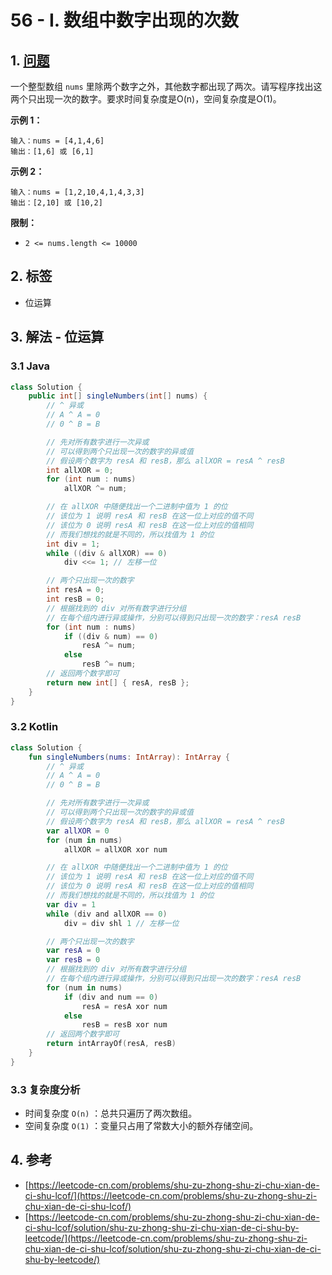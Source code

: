 # 56 - I. 数组中数字出现的次数

## 1. [问题](https://leetcode-cn.com/problems/shu-zu-zhong-shu-zi-chu-xian-de-ci-shu-lcof/)

一个整型数组 `nums` 里除两个数字之外，其他数字都出现了两次。请写程序找出这两个只出现一次的数字。要求时间复杂度是O\(n\)，空间复杂度是O\(1\)。

**示例 1：**

```text
输入：nums = [4,1,4,6]
输出：[1,6] 或 [6,1]
```

**示例 2：**

```text
输入：nums = [1,2,10,4,1,4,3,3]
输出：[2,10] 或 [10,2]
```

**限制：**

* `2 <= nums.length <= 10000`

## 2. 标签

* 位运算

## 3. 解法 - 位运算

### 3.1 Java

```java
class Solution {
    public int[] singleNumbers(int[] nums) {
        // ^ 异或
        // A ^ A = 0
        // 0 ^ B = B

        // 先对所有数字进行一次异或
        // 可以得到两个只出现一次的数字的异或值
        // 假设两个数字为 resA 和 resB，那么 allXOR = resA ^ resB
        int allXOR = 0;
        for (int num : nums)
            allXOR ^= num;

        // 在 allXOR 中随便找出一个二进制中值为 1 的位
        // 该位为 1 说明 resA 和 resB 在这一位上对应的值不同
        // 该位为 0 说明 resA 和 resB 在这一位上对应的值相同
        // 而我们想找的就是不同的，所以找值为 1 的位
        int div = 1;
        while ((div & allXOR) == 0)
            div <<= 1; // 左移一位

        // 两个只出现一次的数字
        int resA = 0;
        int resB = 0;
        // 根据找到的 div 对所有数字进行分组
        // 在每个组内进行异或操作，分别可以得到只出现一次的数字：resA resB
        for (int num : nums)
            if ((div & num) == 0)
                resA ^= num;
            else
                resB ^= num;
        // 返回两个数字即可
        return new int[] { resA, resB };
    }
}
```

### 3.2 Kotlin

```kotlin
class Solution {
    fun singleNumbers(nums: IntArray): IntArray {
        // ^ 异或
        // A ^ A = 0
        // 0 ^ B = B

        // 先对所有数字进行一次异或
        // 可以得到两个只出现一次的数字的异或值
        // 假设两个数字为 resA 和 resB，那么 allXOR = resA ^ resB
        var allXOR = 0
        for (num in nums)
            allXOR = allXOR xor num

        // 在 allXOR 中随便找出一个二进制中值为 1 的位
        // 该位为 1 说明 resA 和 resB 在这一位上对应的值不同
        // 该位为 0 说明 resA 和 resB 在这一位上对应的值相同
        // 而我们想找的就是不同的，所以找值为 1 的位
        var div = 1
        while (div and allXOR == 0)
            div = div shl 1 // 左移一位

        // 两个只出现一次的数字
        var resA = 0
        var resB = 0
        // 根据找到的 div 对所有数字进行分组
        // 在每个组内进行异或操作，分别可以得到只出现一次的数字：resA resB
        for (num in nums)
            if (div and num == 0)
                resA = resA xor num
            else
                resB = resB xor num
        // 返回两个数字即可
        return intArrayOf(resA, resB)
    }
}
```

### 3.3 复杂度分析

* 时间复杂度 `O(n)` ：总共只遍历了两次数组。
* 空间复杂度 `O(1)` ：变量只占用了常数大小的额外存储空间。

## 4. 参考

* [https://leetcode-cn.com/problems/shu-zu-zhong-shu-zi-chu-xian-de-ci-shu-lcof/](https://leetcode-cn.com/problems/shu-zu-zhong-shu-zi-chu-xian-de-ci-shu-lcof/)
* [https://leetcode-cn.com/problems/shu-zu-zhong-shu-zi-chu-xian-de-ci-shu-lcof/solution/shu-zu-zhong-shu-zi-chu-xian-de-ci-shu-by-leetcode/](https://leetcode-cn.com/problems/shu-zu-zhong-shu-zi-chu-xian-de-ci-shu-lcof/solution/shu-zu-zhong-shu-zi-chu-xian-de-ci-shu-by-leetcode/)

